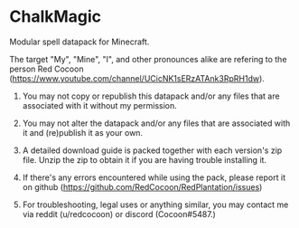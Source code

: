 # ChalkMagic
Modular spell datapack for Minecraft.

The target "My", "Mine", "I", and other pronounces alike are refering to the person Red Cocoon (https://www.youtube.com/channel/UCicNK1sERzATAnk3RpRH1dw).

1) You may not copy or republish this datapack and/or any files that are associated with it without my permission.

2) You may not alter the datapack and/or any files that are associated with it and (re)publish it as your own.

3) A detailed download guide is packed together with each version's zip file. Unzip the zip to obtain it if you are having trouble installing it.

4) If there's any errors encountered while using the pack, please report it on github (https://github.com/RedCocoon/RedPlantation/issues)

5) For troubleshooting, legal uses or anything similar, you may contact me via reddit (u/redcocoon) or discord (Cocoon#5487.)
